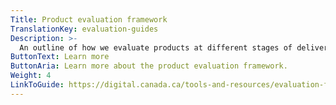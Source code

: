 ```yaml
---
Title: Product evaluation framework
TranslationKey: evaluation-guides
Description: >-
  An outline of how we evaluate products at different stages of delivery.
ButtonText: Learn more
ButtonAria: Learn more about the product evaluation framework.
Weight: 4
LinkToGuide: https://digital.canada.ca/tools-and-resources/evaluation-framework/
---
```

